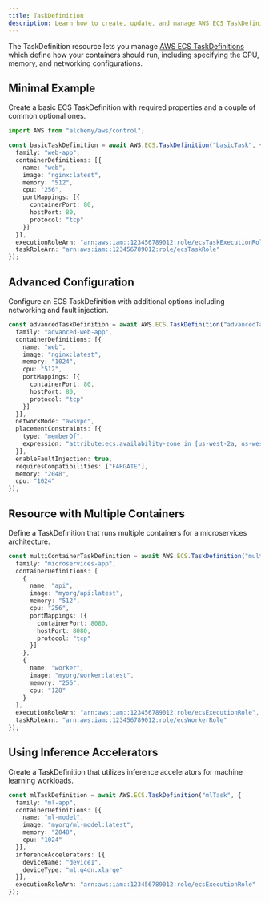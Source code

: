 ```yaml
---
title: TaskDefinition
description: Learn how to create, update, and manage AWS ECS TaskDefinitions using Alchemy Cloud Control.
---
```


The TaskDefinition resource lets you manage [AWS ECS TaskDefinitions](https://docs.aws.amazon.com/ecs/latest/userguide/) which define how your containers should run, including specifying the CPU, memory, and networking configurations.

## Minimal Example

Create a basic ECS TaskDefinition with required properties and a couple of common optional ones.

```ts
import AWS from "alchemy/aws/control";

const basicTaskDefinition = await AWS.ECS.TaskDefinition("basicTask", {
  family: "web-app",
  containerDefinitions: [{
    name: "web",
    image: "nginx:latest",
    memory: "512",
    cpu: "256",
    portMappings: [{
      containerPort: 80,
      hostPort: 80,
      protocol: "tcp"
    }]
  }],
  executionRoleArn: "arn:aws:iam::123456789012:role/ecsTaskExecutionRole",
  taskRoleArn: "arn:aws:iam::123456789012:role/ecsTaskRole"
});
```

## Advanced Configuration

Configure an ECS TaskDefinition with additional options including networking and fault injection.

```ts
const advancedTaskDefinition = await AWS.ECS.TaskDefinition("advancedTask", {
  family: "advanced-web-app",
  containerDefinitions: [{
    name: "web",
    image: "nginx:latest",
    memory: "1024",
    cpu: "512",
    portMappings: [{
      containerPort: 80,
      hostPort: 80,
      protocol: "tcp"
    }]
  }],
  networkMode: "awsvpc",
  placementConstraints: [{
    type: "memberOf",
    expression: "attribute:ecs.availability-zone in [us-west-2a, us-west-2b]"
  }],
  enableFaultInjection: true,
  requiresCompatibilities: ["FARGATE"],
  memory: "2048",
  cpu: "1024"
});
```

## Resource with Multiple Containers

Define a TaskDefinition that runs multiple containers for a microservices architecture.

```ts
const multiContainerTaskDefinition = await AWS.ECS.TaskDefinition("multiContainerTask", {
  family: "microservices-app",
  containerDefinitions: [
    {
      name: "api",
      image: "myorg/api:latest",
      memory: "512",
      cpu: "256",
      portMappings: [{
        containerPort: 8080,
        hostPort: 8080,
        protocol: "tcp"
      }]
    },
    {
      name: "worker",
      image: "myorg/worker:latest",
      memory: "256",
      cpu: "128"
    }
  ],
  executionRoleArn: "arn:aws:iam::123456789012:role/ecsExecutionRole",
  taskRoleArn: "arn:aws:iam::123456789012:role/ecsWorkerRole"
});
```

## Using Inference Accelerators

Create a TaskDefinition that utilizes inference accelerators for machine learning workloads.

```ts
const mlTaskDefinition = await AWS.ECS.TaskDefinition("mlTask", {
  family: "ml-app",
  containerDefinitions: [{
    name: "ml-model",
    image: "myorg/ml-model:latest",
    memory: "2048",
    cpu: "1024"
  }],
  inferenceAccelerators: [{
    deviceName: "device1",
    deviceType: "ml.g4dn.xlarge"
  }],
  executionRoleArn: "arn:aws:iam::123456789012:role/ecsExecutionRole"
});
```